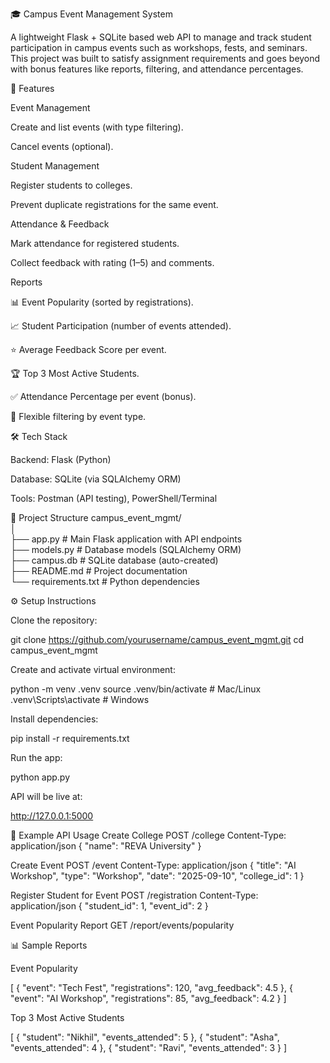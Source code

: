 🎓 Campus Event Management System

A lightweight Flask + SQLite based web API to manage and track student participation in campus events such as workshops, fests, and seminars.
This project was built to satisfy assignment requirements and goes beyond with bonus features like reports, filtering, and attendance percentages.

🚀 Features

Event Management

Create and list events (with type filtering).

Cancel events (optional).

Student Management

Register students to colleges.

Prevent duplicate registrations for the same event.

Attendance & Feedback

Mark attendance for registered students.

Collect feedback with rating (1–5) and comments.

Reports

📊 Event Popularity (sorted by registrations).

📈 Student Participation (number of events attended).

⭐ Average Feedback Score per event.

🏆 Top 3 Most Active Students.

✅ Attendance Percentage per event (bonus).

🔎 Flexible filtering by event type.

🛠️ Tech Stack

Backend: Flask (Python)

Database: SQLite (via SQLAlchemy ORM)

Tools: Postman (API testing), PowerShell/Terminal

📂 Project Structure
campus_event_mgmt/                                                    
│                                                                                          
├── app.py # Main Flask application with API endpoints       
├── models.py # Database models (SQLAlchemy ORM)                                                       
├── campus.db # SQLite database (auto-created)                                                         
├── README.md # Project documentation                                                        
└── requirements.txt # Python dependencies

⚙️ Setup Instructions

Clone the repository:

git clone https://github.com/yourusername/campus_event_mgmt.git
cd campus_event_mgmt

Create and activate virtual environment:

python -m venv .venv
source .venv/bin/activate # Mac/Linux
.venv\Scripts\activate # Windows

Install dependencies:

pip install -r requirements.txt

Run the app:

python app.py

API will be live at:

http://127.0.0.1:5000

📌 Example API Usage
Create College
POST /college
Content-Type: application/json
{
"name": "REVA University"
}

Create Event
POST /event
Content-Type: application/json
{
"title": "AI Workshop",
"type": "Workshop",
"date": "2025-09-10",
"college_id": 1
}

Register Student for Event
POST /registration
Content-Type: application/json
{
"student_id": 1,
"event_id": 2
}

Event Popularity Report
GET /report/events/popularity

📊 Sample Reports

Event Popularity

[
{ "event": "Tech Fest", "registrations": 120, "avg_feedback": 4.5 },
{ "event": "AI Workshop", "registrations": 85, "avg_feedback": 4.2 }
]

Top 3 Most Active Students

[
{ "student": "Nikhil", "events_attended": 5 },
{ "student": "Asha", "events_attended": 4 },
{ "student": "Ravi", "events_attended": 3 }
]
